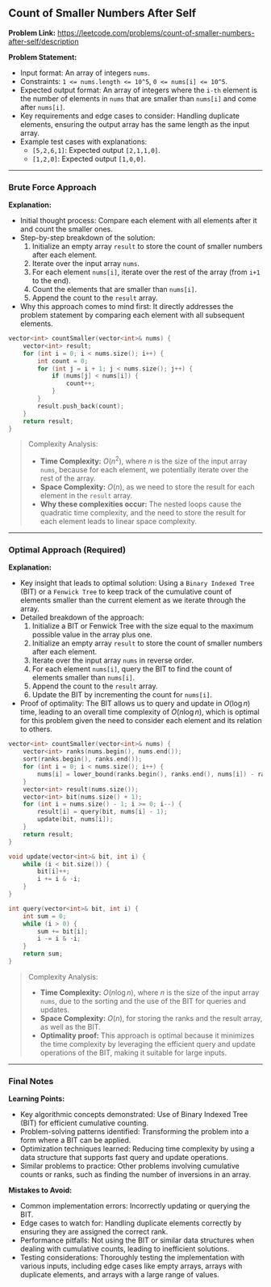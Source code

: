 ## Count of Smaller Numbers After Self
**Problem Link:** https://leetcode.com/problems/count-of-smaller-numbers-after-self/description

**Problem Statement:**
- Input format: An array of integers `nums`.
- Constraints: `1 <= nums.length <= 10^5`, `0 <= nums[i] <= 10^5`.
- Expected output format: An array of integers where the `i-th` element is the number of elements in `nums` that are smaller than `nums[i]` and come after `nums[i]`.
- Key requirements and edge cases to consider: Handling duplicate elements, ensuring the output array has the same length as the input array.
- Example test cases with explanations:
  - `[5,2,6,1]`: Expected output `[2,1,1,0]`.
  - `[1,2,0]`: Expected output `[1,0,0]`.

---

### Brute Force Approach
**Explanation:**
- Initial thought process: Compare each element with all elements after it and count the smaller ones.
- Step-by-step breakdown of the solution:
  1. Initialize an empty array `result` to store the count of smaller numbers after each element.
  2. Iterate over the input array `nums`.
  3. For each element `nums[i]`, iterate over the rest of the array (from `i+1` to the end).
  4. Count the elements that are smaller than `nums[i]`.
  5. Append the count to the `result` array.
- Why this approach comes to mind first: It directly addresses the problem statement by comparing each element with all subsequent elements.

```cpp
vector<int> countSmaller(vector<int>& nums) {
    vector<int> result;
    for (int i = 0; i < nums.size(); i++) {
        int count = 0;
        for (int j = i + 1; j < nums.size(); j++) {
            if (nums[j] < nums[i]) {
                count++;
            }
        }
        result.push_back(count);
    }
    return result;
}
```

> Complexity Analysis:
> - **Time Complexity:** $O(n^2)$, where $n$ is the size of the input array `nums`, because for each element, we potentially iterate over the rest of the array.
> - **Space Complexity:** $O(n)$, as we need to store the result for each element in the `result` array.
> - **Why these complexities occur:** The nested loops cause the quadratic time complexity, and the need to store the result for each element leads to linear space complexity.

---

### Optimal Approach (Required)
**Explanation:**
- Key insight that leads to optimal solution: Using a `Binary Indexed Tree` (BIT) or a `Fenwick Tree` to keep track of the cumulative count of elements smaller than the current element as we iterate through the array.
- Detailed breakdown of the approach:
  1. Initialize a BIT or Fenwick Tree with the size equal to the maximum possible value in the array plus one.
  2. Initialize an empty array `result` to store the count of smaller numbers after each element.
  3. Iterate over the input array `nums` in reverse order.
  4. For each element `nums[i]`, query the BIT to find the count of elements smaller than `nums[i]`.
  5. Append the count to the `result` array.
  6. Update the BIT by incrementing the count for `nums[i]`.
- Proof of optimality: The BIT allows us to query and update in $O(\log n)$ time, leading to an overall time complexity of $O(n \log n)$, which is optimal for this problem given the need to consider each element and its relation to others.

```cpp
vector<int> countSmaller(vector<int>& nums) {
    vector<int> ranks(nums.begin(), nums.end());
    sort(ranks.begin(), ranks.end());
    for (int i = 0; i < nums.size(); i++) {
        nums[i] = lower_bound(ranks.begin(), ranks.end(), nums[i]) - ranks.begin() + 1;
    }
    vector<int> result(nums.size());
    vector<int> bit(nums.size() + 1);
    for (int i = nums.size() - 1; i >= 0; i--) {
        result[i] = query(bit, nums[i] - 1);
        update(bit, nums[i]);
    }
    return result;
}

void update(vector<int>& bit, int i) {
    while (i < bit.size()) {
        bit[i]++;
        i += i & -i;
    }
}

int query(vector<int>& bit, int i) {
    int sum = 0;
    while (i > 0) {
        sum += bit[i];
        i -= i & -i;
    }
    return sum;
}
```

> Complexity Analysis:
> - **Time Complexity:** $O(n \log n)$, where $n$ is the size of the input array `nums`, due to the sorting and the use of the BIT for queries and updates.
> - **Space Complexity:** $O(n)$, for storing the ranks and the result array, as well as the BIT.
> - **Optimality proof:** This approach is optimal because it minimizes the time complexity by leveraging the efficient query and update operations of the BIT, making it suitable for large inputs.

---

### Final Notes
**Learning Points:**
- Key algorithmic concepts demonstrated: Use of Binary Indexed Tree (BIT) for efficient cumulative counting.
- Problem-solving patterns identified: Transforming the problem into a form where a BIT can be applied.
- Optimization techniques learned: Reducing time complexity by using a data structure that supports fast query and update operations.
- Similar problems to practice: Other problems involving cumulative counts or ranks, such as finding the number of inversions in an array.

**Mistakes to Avoid:**
- Common implementation errors: Incorrectly updating or querying the BIT.
- Edge cases to watch for: Handling duplicate elements correctly by ensuring they are assigned the correct rank.
- Performance pitfalls: Not using the BIT or similar data structures when dealing with cumulative counts, leading to inefficient solutions.
- Testing considerations: Thoroughly testing the implementation with various inputs, including edge cases like empty arrays, arrays with duplicate elements, and arrays with a large range of values.